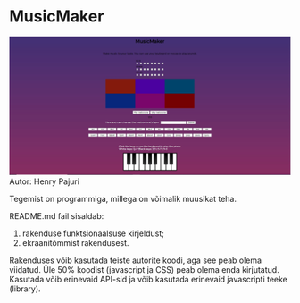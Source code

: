 # MusicMaker
![Näidis](MusicMaker.JPG)
Autor: Henry Pajuri

Tegemist on programmiga, millega on võimalik muusikat teha. 

README.md fail sisaldab:
1. rakenduse funktsionaalsuse kirjeldust;
1. ekraanitõmmist rakendusest.

  

Rakenduses võib kasutada teiste autorite koodi, aga see peab olema viidatud. Üle 50% koodist (javascript ja CSS) peab olema enda kirjutatud. Kasutada võib erinevaid API-sid ja võib kasutada erinevaid javascripti teeke (library). 
